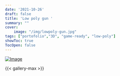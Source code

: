 ```yaml
---
date: '2021-10-26'
draft: false
title: 'Low poly gun '
summary: "" 
cover:
    image: "/img/lowpoly-gun.jpg"
tags: ["portofolio","3D", "game-ready", "low-poly"]
showToc: true
TocOpen: false
---
```

[![Image](/img/lowpoly-gun.jpg)](/img/lowpoly-gun.jpg)

{{< gallery-max >}}


